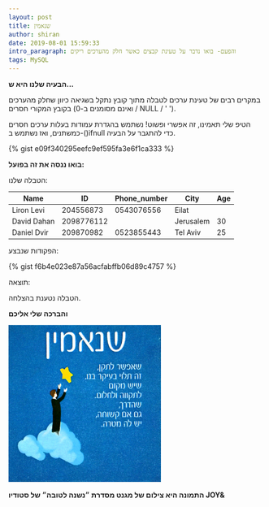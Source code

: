 ```yaml
---
layout: post
title: שנאמין
author: shiran
date: 2019-08-01 15:59:33
intro_paragraph: והפעם- בואו נדבר על טעינת קבצים כאשר חלק מהערכים ריקים
tags: MySQL
---
```

**הבעיה שלנו היא ש...**

במקרים רבים של טעינת ערכים לטבלה מתוך קובץ נתקל בשגיאה כיוון שחלק מהערכים בקובץ המקורי חסרים (ואינם מסומנים ב-0 / NULL / ' ').

הטיפ שלי
תאמינו, זה אפשרי ופשוט!
נשתמש בהגדרת עמודות בעלות ערכים חסרים כמשתנים, ואז נשתמש ב-()ifnull כדי להתגבר על הבעיה.

{% gist e09f340295eefc9ef595fa3e6f1ca333 %}

**בואו ננסה את זה בפועל:**

הטבלה שלנו:

| Name        | ID         | Phone_number | City      | Age |
| ----------- | ---------- | ------------ | --------- | --- |
| Liron Levi  | 204556873  | 0543076556   | Eilat     |     |
| David Dahan | 2098776112 |              | Jerusalem | 30  |
| Daniel Dvir | 209870982  | 0523855443   | Tel Aviv  | 25  |

הפקודות שנבצע:

{% gist f6b4e023e87a56acfabffb06d89c4757 %}

תוצאה:

הטבלה נטענת בהצלחה.

**והברכה שלי אליכם**

<img src="/assets/img/uploads/שנאמין.jpg" style="width: 300px"/>


**התמונה היא צילום של מגנט מסדרת ״נשנה לטובה״ של סטודיו JOY&**

